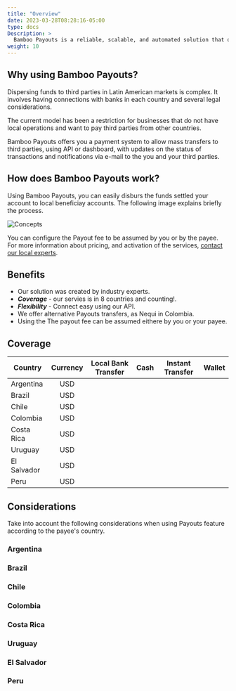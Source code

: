 ```yaml
---
title: "Overview"
date: 2023-03-28T08:28:16-05:00
type: docs
Description: >
  Bamboo Payouts is a reliable, scalable, and automated solution that operates across LATAM producing high-standard processing for merchants that attend to their necessity.
weight: 10
---
```


## Why using Bamboo Payouts?
Dispersing funds to third parties in Latin American markets is complex. It involves having connections with banks in each country and several legal considerations.

The current model has been a restriction for businesses that do not have local operations and want to pay third parties from other countries.

Bamboo Payouts offers you a payment system to allow mass transfers to third parties, using API or dashboard, with updates on the status of transactions and notifications via e-mail to the you and your third parties.

## How does Bamboo Payouts work?
Using Bamboo Payouts, you can easily disburs the funds settled your account to local beneficiay accounts. The following image explains briefly the process.

![Concepts](/assets/Payouts/Payouts1_en.png)

You can configure the Payout fee to be assumed by you or by the payee. For more information about pricing, and activation of the services, [contact our local experts](https://bamboopaymentsystems.com/#contact-form-principal).

## Benefits
* Our solution was created by industry experts.
* ***Coverage*** - our servies is in 8 countries and counting!.
* ***Flexibility*** -  Connect easy using our  API.
* We offer alternative Payouts transfers, as Nequi in Colombia.
* Using the The payout fee can be assumed eithere by you or your payee.

## Coverage

| Country | Currency | Local Bank Transfer | Cash | Instant Transfer | Wallet |
|---|:-:|:-:|:-:|:-:|:-:|
| Argentina  | USD | <img src="/assets/check_mark_64.png" width="15px"/> | <img src="/assets/check_mark_64.png" width="15px"/> |   |   |
| Brazil | USD | <img src="/assets/check_mark_64.png" width="15px"/> |   | <img src="/assets/check_mark_64.png" width="15px"/> |   |
| Chile  | USD | <img src="/assets/check_mark_64.png" width="15px"/> |   |   |   |
| Colombia  | USD | <img src="/assets/check_mark_64.png" width="15px"/> |   |   | <img src="/assets/check_mark_64.png" width="15px"/> |
| Costa Rica  | USD | <img src="/assets/check_mark_64.png" width="15px"/> | <img src="/assets/check_mark_64.png" width="15px"/> |   |   |
| Uruguay  | USD | <img src="/assets/check_mark_64.png" width="15px"/> | <img src="/assets/check_mark_64.png" width="15px"/> |   | <img src="/assets/check_mark_64.png" width="15px"/> |
| El Salvador  | USD | <img src="/assets/check_mark_64.png" width="15px"/> | <img src="/assets/check_mark_64.png" width="15px"/> |   |   |
| Peru  | USD | <img src="/assets/check_mark_64.png" width="15px"/> |   |   |   |

## Considerations
Take into account the following considerations when using Payouts feature according to the payee's country.

### Argentina

### Brazil

### Chile

### Colombia

### Costa Rica

### Uruguay

### El Salvador

### Peru